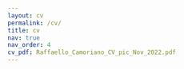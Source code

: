 ```yaml
---
layout: cv
permalink: /cv/
title: cv
nav: true
nav_order: 4
cv_pdf: Raffaello_Camoriano_CV_pic_Nov_2022.pdf
---
```

